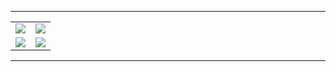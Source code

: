 
---
<div align="center">
  <table>
    <tr>
      <td>
        <a href="https://dashboard.heroku.com/new?template=https://github.com/Dev-bmbtech/BMB-XMD" target="_blank">
          <img src="https://img.shields.io/badge/DEPLOY HEROKU-F44336?style=for-the-badge&logo=heroku&logoColor=white&labelColor=1a1a1a"/>
        </a>
      </td>
      <td>
        <a href="https://dashboard.render.com/" target="_blank">
          <img src="https://img.shields.io/badge/DEPLOY RENDER-2196F3?style=for-the-badge&logo=render&logoColor=white&labelColor=1a1a1a"/>
        </a>
      </td>
    </tr>
    <tr>
      <td>
        <a href="https://railway.app/login" target="_blank">
          <img src="https://img.shields.io/badge/DEPLOY RAILWAY-4CAF50?style=for-the-badge&logo=railway&logoColor=white&labelColor=1a1a1a"/>
        </a>
      </td>
      <td>
        <a href="https://koyeb.com/" target="_blank">
           <img src="https://img.shields.io/badge/DEPLOY KOYEB-E91E63?style=for-the-badge&logo=koyeb&logoColor=white&labelColor=1a1a1a"/>
        </a>
      </td>
    </tr>
  </table>
</div>

---
